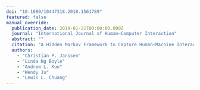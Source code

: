 ```yaml
---
doi: "10.1080/10447318.2018.1561789"
featured: false
manual_override:
  publication_date: 2019-01-21T00:00:00.000Z
  journal: "International Journal of Human–Computer Interaction"
  abstract: ""
  citation: "A Hidden Markov Framework to Capture Human–Machine Interaction in Automated Vehicles (2019)"
  authors:
    - "Christian P. Janssen"
    - "Linda Ng Boyle"
    - "Andrew L. Kun"
    - "Wendy Ju"
    - "Lewis L. Chuang"
---
```


<!-- You can add additional content about this publication here if needed -->
